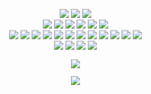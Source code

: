 <p align="center" >
    <!--    Code Editors-->
    <img src="https://img.shields.io/badge/-Visual%20Studio%20Code-5194f0?style=for-the-badge&logo=Visual%20Studio%20Code&logoColor=white"/>
    <img src="https://img.shields.io/badge/-Intellij%20IDEA-5194f0?style=for-the-badge&logo=intellij%20idea&logoColor=white"/>
    <img src="https://img.shields.io/badge/-Sublime-5194f0?style=for-the-badge&logo=sublimetext&logoColor=white"/>
    <!--    Languages--><br>
    <img src="https://img.shields.io/badge/-PHP-5194f0?style=for-the-badge&logo=php&logoColor=white"/>
    <img src="https://img.shields.io/badge/-Java-5194f0?style=for-the-badge&logo=java&logoColor=white"/>
    <img src="https://img.shields.io/badge/-Typescript-5194f0?style=for-the-badge&logo=typescript&logoColor=white"/>
    <img src="https://img.shields.io/badge/-JavaScript-5194f0?style=for-the-badge&logo=javascript&logoColor=white"/>
    <img src="https://img.shields.io/badge/-Node.js-5194f0?style=for-the-badge&logo=node.js&logoColor=white"/>
    <img src="https://img.shields.io/badge/-HTML5-5194f0?style=for-the-badge&logo=html5&logoColor=white"/>
    <!--    Software--><br>
	<img src="https://img.shields.io/badge/-Composer-5194f0?style=for-the-badge&logo=composer&logoColor=white"/>
	<img src="https://img.shields.io/badge/-Gradle-5194f0?style=for-the-badge&logo=gradle&logoColor=white"/>
	<img src="https://img.shields.io/badge/-Docker-5194f0?style=for-the-badge&logo=docker&logoColor=white"/>
	<img src="https://img.shields.io/badge/-NPM-5194f0?style=for-the-badge&logo=npm&logoColor=white"/>
	<img src="https://img.shields.io/badge/-WebPack-5194f0?style=for-the-badge&logo=webpack&logoColor=white"/>
	<img src="https://img.shields.io/badge/-GitHub-5194f0?style=for-the-badge&logo=GitHub&logoColor=white"/>
	<img src="https://img.shields.io/badge/-GitLab-5194f0?style=for-the-badge&logo=gitlab&logoColor=white"/>
	<img src="https://img.shields.io/badge/-GitHub%20Actions-5194f0?style=for-the-badge&logo=github%20actions&logoColor=white"/>
	<img src="https://img.shields.io/badge/-Git-5194f0?style=for-the-badge&logo=Git&logoColor=white"/>
	<img src="https://img.shields.io/badge/-MySQL-5194f0?style=for-the-badge&logo=mysql&logoColor=white"/>
	<img src="https://img.shields.io/badge/-SQLite-5194f0?style=for-the-badge&logo=sqlite&logoColor=white"/>
	<img src="https://img.shields.io/badge/-Kotlin-5194f0?style=for-the-badge&logo=kotlin&logoColor=white"/>
    <!--    Operating Systems--><br>
    <img src="https://img.shields.io/badge/-Windows-5194f0?style=for-the-badge&logo=windows&logoColor=white"/>
    <img src="https://img.shields.io/badge/-Linux-5194f0?style=for-the-badge&logo=linux&logoColor=white"/>
    <img src="https://img.shields.io/badge/-CentOS-5194f0?style=for-the-badge&logo=centos&logoColor=white"/>
    <img src="https://img.shields.io/badge/-Ubuntu-5194f0?style=for-the-badge&logo=ubuntu&logoColor=white"/>
</p>

<p align="center" >
    <img src="https://github-readme-stats.vercel.app/api?username=radi0o&count_private=true&show_icons=true&include_all_commits=true&bg_color=00000000&text_color=7a7a7a"/>
</p>

<p align="center" >
    <img src="https://github-readme-stats.vercel.app/api/wakatime?username=Radi0o&bg_color=00000000&text_color=7a7a7e&langs_count=15&layout=compact&hide=other,xml,text&custom_title=Language%20Experience"/>
</p>
<!--
<p align="center" >
    <img src="https://github-readme-stats.vercel.app/api/top-langs/?username=radi0o&layout=compact&hide=html&bg_color=00000000&text_color=7a7a7a"/>
</p>



-->
